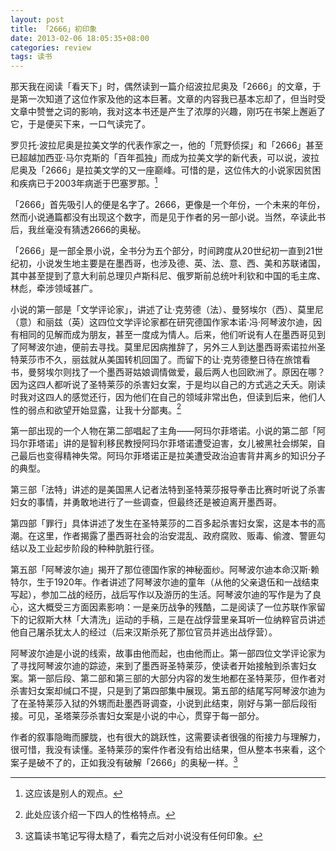 ```yaml
---
layout: post
title: 「2666」初印象
date: 2013-02-06 18:05:35+08:00
categories: review
tags: 读书
---
```


那天我在阅读「看天下」时，偶然读到一篇介绍波拉尼奥及「2666」的文章，于是第一次知道了这位作家及他的这本巨著。文章的内容我已基本忘却了，但当时受文章中赞誉之词的影响，我对这本书还是产生了浓厚的兴趣，刚巧在书架上邂逅了它，于是便买下来，一口气读完了。

罗贝托·波拉尼奥是拉美文学的代表作家之一，他的「荒野侦探」和「2666」甚至已超越加西亚·马尔克斯的「百年孤独」而成为拉美文学的新代表，可以说，波拉尼奥及「2666」是拉美文学的又一座巅峰。可惜的是，这位伟大的小说家因贫困和疾病已于2003年病逝于巴塞罗那。[^1]

「2666」首先吸引人的便是名字了。2666，更像是一个年份，一个未来的年份，然而小说通篇都没有出现这个数字，而是见于作者的另一部小说。当然，卒读此书后，我丝毫没有猜透2666的奥秘。

「2666」是一部全景小说，全书分为五个部分，时间跨度从20世纪初一直到21世纪初，小说发生地主要是在墨西哥，也涉及德、英、法、意、西、美和苏联诸国，其中甚至提到了意大利前总理贝卢斯科尼、俄罗斯前总统叶利钦和中国的毛主席、林彪，牵涉领域甚广。

小说的第一部是「文学评论家」，讲述了让·克劳德（法）、曼努埃尔（西）、莫里尼（意）和丽兹（英）这四位文学评论家都在研究德国作家本诺·冯·阿琴波尔迪，因有相同的见解而成为朋友，甚至一度成为情人。后来，他们听说有人在墨西哥见到了阿琴波尔迪，便前去寻找。莫里尼因病推辞了，另外三人到达墨西哥索诺拉州圣特莱莎市不久，丽兹就从美国转机回国了。而留下的让·克劳德整日待在旅馆看书，曼努埃尔则找了一个墨西哥姑娘调情做爱，最后两人也回欧洲了。原因在哪？因为这四人都听说了圣特莱莎的杀害妇女案，于是均以自己的方式逃之夭夭。刚读时我对这四人的感觉还行，因为他们在自己的领域非常出色，但读到后来，他们人性的弱点和欲望开始显露，让我十分鄙夷。[^2]

第一部出现的一个人物在第二部唱起了主角——阿玛尔菲塔诺。小说的第二部「阿玛尔菲塔诺」讲的是智利移民教授阿玛尔菲塔诺遭受迫害，女儿被黑社会绑架，自己最后也变得精神失常。阿玛尔菲塔诺正是拉美遭受政治迫害背井离乡的知识分子的典型。

第三部「法特」讲述的是美国黑人记者法特到圣特莱莎报导拳击比赛时听说了杀害妇女的事情，并勇敢地进行了一些调查，但最终还是被迫离开墨西哥。

第四部「罪行」具体讲述了发生在圣特莱莎的二百多起杀害妇女案，这是本书的高潮。在这里，作者揭露了墨西哥社会的治安混乱、政府腐败、贩毒、偷渡、警匪勾结以及工业起步阶段的种种肮脏行径。

第五部「阿琴波尔迪」揭开了那位德国作家的神秘面纱。阿琴波尔迪本命汉斯·赖特尔，生于1920年。作者讲述了阿琴波尔迪的童年（从他的父亲退伍和一战结束写起），参加二战的经历，战后写作以及游历的生活。阿琴波尔迪的写作是为了良心，这大概受三方面因素影响：一是亲历战争的残酷，二是阅读了一位苏联作家留下的记叙斯大林「大清洗」运动的手稿，三是在战俘营里亲耳听一位纳粹官员讲述他自己屠杀犹太人的经过（后来汉斯杀死了那位官员并逃出战俘营）。

阿琴波尔迪是小说的线索，故事由他而起，也由他而止。第一部四位文学评论家为了寻找阿琴波尔迪的踪迹，来到了墨西哥圣特莱莎，使读者开始接触到杀害妇女案。第一部后段、第二部和第三部的大部分内容的发生地都在圣特莱莎，但作者对杀害妇女案却缄口不提，只是到了第四部集中展现。第五部的结尾写阿琴波尔迪为了在圣特莱莎入狱的外甥而赴墨西哥调查，小说到此结束，刚好与第一部后段衔接。可见，圣塔莱莎杀害妇女案是小说的中心，贯穿于每一部分。

作者的叙事隐晦而朦胧，也有很大的跳跃性，这需要读者很强的衔接力与理解力，很可惜，我没有读懂。圣特莱莎的案件作者没有给出结果，但从整本书来看，这个案子是破不了的，正如我没有破解「2666」的奥秘一样。[^3]

[^1]: 这应该是别人的观点。
[^2]: 此处应该介绍一下四人的性格特点。
[^3]: 这篇读书笔记写得太糙了，看完之后对小说没有任何印象。
